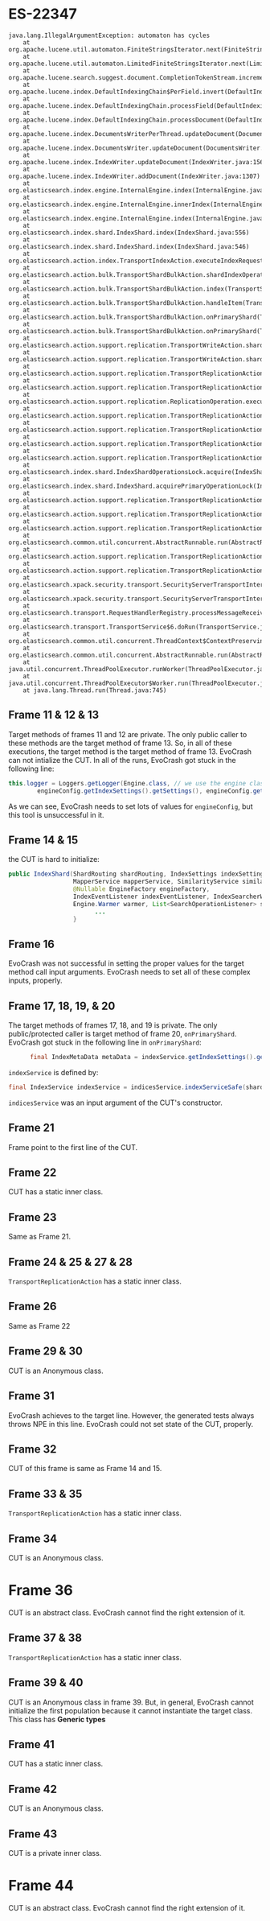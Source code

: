 # ES-22347

```
java.lang.IllegalArgumentException: automaton has cycles
    at org.apache.lucene.util.automaton.FiniteStringsIterator.next(FiniteStringsIterator.java:121)
    at org.apache.lucene.util.automaton.LimitedFiniteStringsIterator.next(LimitedFiniteStringsIterator.java:69)
    at org.apache.lucene.search.suggest.document.CompletionTokenStream.incrementToken(CompletionTokenStream.java:103)
    at org.apache.lucene.index.DefaultIndexingChain$PerField.invert(DefaultIndexingChain.java:712)
    at org.apache.lucene.index.DefaultIndexingChain.processField(DefaultIndexingChain.java:417)
    at org.apache.lucene.index.DefaultIndexingChain.processDocument(DefaultIndexingChain.java:373)
    at org.apache.lucene.index.DocumentsWriterPerThread.updateDocument(DocumentsWriterPerThread.java:231)
    at org.apache.lucene.index.DocumentsWriter.updateDocument(DocumentsWriter.java:478)
    at org.apache.lucene.index.IndexWriter.updateDocument(IndexWriter.java:1562)
    at org.apache.lucene.index.IndexWriter.addDocument(IndexWriter.java:1307)
    at org.elasticsearch.index.engine.InternalEngine.index(InternalEngine.java:558)
    at org.elasticsearch.index.engine.InternalEngine.innerIndex(InternalEngine.java:520)
    at org.elasticsearch.index.engine.InternalEngine.index(InternalEngine.java:409)
    at org.elasticsearch.index.shard.IndexShard.index(IndexShard.java:556)
    at org.elasticsearch.index.shard.IndexShard.index(IndexShard.java:546)
    at org.elasticsearch.action.index.TransportIndexAction.executeIndexRequestOnPrimary(TransportIndexAction.java:191)
    at org.elasticsearch.action.bulk.TransportShardBulkAction.shardIndexOperation(TransportShardBulkAction.java:348)
    at org.elasticsearch.action.bulk.TransportShardBulkAction.index(TransportShardBulkAction.java:155)
    at org.elasticsearch.action.bulk.TransportShardBulkAction.handleItem(TransportShardBulkAction.java:134)
    at org.elasticsearch.action.bulk.TransportShardBulkAction.onPrimaryShard(TransportShardBulkAction.java:120)
    at org.elasticsearch.action.bulk.TransportShardBulkAction.onPrimaryShard(TransportShardBulkAction.java:73)
    at org.elasticsearch.action.support.replication.TransportWriteAction.shardOperationOnPrimary(TransportWriteAction.java:75)
    at org.elasticsearch.action.support.replication.TransportWriteAction.shardOperationOnPrimary(TransportWriteAction.java:48)
    at org.elasticsearch.action.support.replication.TransportReplicationAction$PrimaryShardReference.perform(TransportReplicationAction.java:905)
    at org.elasticsearch.action.support.replication.TransportReplicationAction$PrimaryShardReference.perform(TransportReplicationAction.java:875)
    at org.elasticsearch.action.support.replication.ReplicationOperation.execute(ReplicationOperation.java:113)
    at org.elasticsearch.action.support.replication.TransportReplicationAction$AsyncPrimaryAction.onResponse(TransportReplicationAction.java:323)
    at org.elasticsearch.action.support.replication.TransportReplicationAction$AsyncPrimaryAction.onResponse(TransportReplicationAction.java:258)
    at org.elasticsearch.action.support.replication.TransportReplicationAction$1.onResponse(TransportReplicationAction.java:855)
    at org.elasticsearch.action.support.replication.TransportReplicationAction$1.onResponse(TransportReplicationAction.java:852)
    at org.elasticsearch.index.shard.IndexShardOperationsLock.acquire(IndexShardOperationsLock.java:142)
    at org.elasticsearch.index.shard.IndexShard.acquirePrimaryOperationLock(IndexShard.java:1655)
    at org.elasticsearch.action.support.replication.TransportReplicationAction.acquirePrimaryShardReference(TransportReplicationAction.java:864)
    at org.elasticsearch.action.support.replication.TransportReplicationAction.access$400(TransportReplicationAction.java:90)
    at org.elasticsearch.action.support.replication.TransportReplicationAction$AsyncPrimaryAction.doRun(TransportReplicationAction.java:275)
    at org.elasticsearch.common.util.concurrent.AbstractRunnable.run(AbstractRunnable.java:37)
    at org.elasticsearch.action.support.replication.TransportReplicationAction$PrimaryOperationTransportHandler.messageReceived(TransportReplicationAction.java:254)
    at org.elasticsearch.action.support.replication.TransportReplicationAction$PrimaryOperationTransportHandler.messageReceived(TransportReplicationAction.java:246)
    at org.elasticsearch.xpack.security.transport.SecurityServerTransportInterceptor$ProfileSecuredRequestHandler.lambda$messageReceived$1(SecurityServerTransportInterceptor.java:208)
    at org.elasticsearch.xpack.security.transport.SecurityServerTransportInterceptor$ProfileSecuredRequestHandler.messageReceived(SecurityServerTransportInterceptor.java:255)
    at org.elasticsearch.transport.RequestHandlerRegistry.processMessageReceived(RequestHandlerRegistry.java:69)
    at org.elasticsearch.transport.TransportService$6.doRun(TransportService.java:577)
    at org.elasticsearch.common.util.concurrent.ThreadContext$ContextPreservingAbstractRunnable.doRun(ThreadContext.java:527)
    at org.elasticsearch.common.util.concurrent.AbstractRunnable.run(AbstractRunnable.java:37)
    at java.util.concurrent.ThreadPoolExecutor.runWorker(ThreadPoolExecutor.java:1142)
    at java.util.concurrent.ThreadPoolExecutor$Worker.run(ThreadPoolExecutor.java:617)
    at java.lang.Thread.run(Thread.java:745)
```

## Frame 11 & 12 & 13

Target methods of frames 11 and 12 are private. The only public caller to these methods are the target method of frame 13. So, in all of these executions, the target method is the target method of frame 13.
EvoCrash can not intialize the CUT. In all of the runs, EvoCrash got stuck in the following line:

```Java
this.logger = Loggers.getLogger(Engine.class, // we use the engine class directly here to make sure all subclasses have the same logger name
        engineConfig.getIndexSettings().getSettings(), engineConfig.getShardId());
```
As we can see, EvoCrash needs to set lots of values for `engineConfig`, but this tool is unsuccessful in it.


## Frame 14 & 15
the CUT is hard to initialize:
```java
public IndexShard(ShardRouting shardRouting, IndexSettings indexSettings, ShardPath path, Store store, IndexCache indexCache,
                  MapperService mapperService, SimilarityService similarityService, IndexFieldDataService indexFieldDataService,
                  @Nullable EngineFactory engineFactory,
                  IndexEventListener indexEventListener, IndexSearcherWrapper indexSearcherWrapper, ThreadPool threadPool, BigArrays bigArrays,
                  Engine.Warmer warmer, List<SearchOperationListener> searchOperationListener, List<IndexingOperationListener> listeners) throws IOException {
                        ...
                  }
```


## Frame 16
EvoCrash was not successful in setting the proper values for the target method call input arguments.
EvoCrash needs to set all of these complex inputs, properly.


## Frame 17, 18, 19, & 20
The target methods of frames 17, 18, and 19 is private. The only public/protected caller is target method of frame 20, `onPrimaryShard`.
EvoCrash got stuck in the following line in `onPrimaryShard`:
```java
      final IndexMetaData metaData = indexService.getIndexSettings().getIndexMetaData();
```
`indexService` is defined by:

```java
final IndexService indexService = indicesService.indexServiceSafe(shardId.getIndex());
```

`indicesService` was an input argument of the CUT's constructor.


## Frame 21
Frame point to the first line of the CUT.

## Frame 22
CUT has a static inner class.

## Frame 23
Same as Frame 21.

## Frame 24 & 25 & 27 & 28
`TransportReplicationAction` has a static inner class.

## Frame 26
Same as Frame 22

## Frame 29 & 30
CUT is an Anonymous class.


## Frame 31
EvoCrash achieves to the target line. However, the generated tests always throws NPE in this line. EvoCrash could not set state of the CUT, properly.

## Frame 32
CUT of this frame is same as Frame 14 and 15.

## Frame 33 & 35
`TransportReplicationAction` has a static inner class.

## Frame 34
CUT is an Anonymous class.

# Frame 36
CUT is an abstract class. EvoCrash cannot find the right extension of it.

## Frame 37 & 38
`TransportReplicationAction` has a static inner class.

## Frame 39 & 40
CUT is an Anonymous class in frame 39. But, in general, EvoCrash cannot initialize the first population because it cannot instantiate  the target class. This class has **Generic types**

## Frame 41
CUT has a static inner class.
## Frame 42
CUT is an Anonymous class.
## Frame 43
CUT is a private inner class.
# Frame 44
CUT is an abstract class. EvoCrash cannot find the right extension of it.
